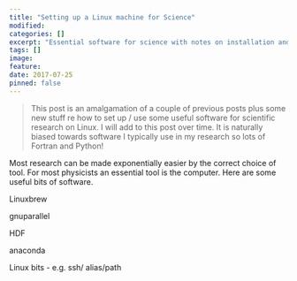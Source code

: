 ```yaml
---
title: "Setting up a Linux machine for Science"
modified:
categories: []
excerpt: "Essential software for science with notes on installation and use"
tags: []
image:
feature:
date: 2017-07-25
pinned: false
---
```


>This post is an amalgamation of a couple of previous posts plus some new stuff re how to set up / use some useful software for scientific research on Linux. I will add to this post over time. It is naturally biased towards software I typically use in my research so lots of Fortran and Python!


Most research can be made exponentially easier by the correct choice of tool. For most physicists an essential tool is the computer. Here are some useful bits of software.

Linuxbrew

gnuparallel


HDF

anaconda

Linux bits - e.g. ssh/ alias/path 

